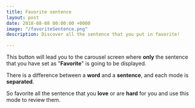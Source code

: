 ```yaml
---
title: Favorite sentence
layout: post
date: 2018-08-08 00:00:00 +0000
image: "/favoriteSentence.png"
description: Discover all the sentence that you put in favorite!

---
```

This button will lead you to the carousel screen where **only** the sentence that you have set as "**Favorite**" is going to be displayed. 

There is a difference between a **word** and a **sentence**, and each mode is **separated**. 

So favorite all the sentence that you **love** or are **hard** for you and use this mode to review them. 